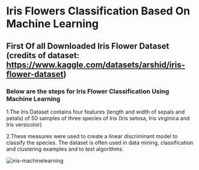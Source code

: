 # Iris Flowers Classification Based On Machine Learning

## First Of all Downloaded  Iris Flower Dataset  (credits of dataset:  https://www.kaggle.com/datasets/arshid/iris-flower-dataset)

### Below are the steps for Iris Flower Classification Using Machine Learning

1.The Iris Dataset contains four features (length and width of sepals and petals) of 50 samples of three species of Iris (Iris setosa, Iris virginica and Iris versicolor)

2.These measures were used to create a linear discriminant model to classify the species. The dataset is often used in data mining, classification and clustering examples and to test algorithms.

![iris-machinelearning](https://user-images.githubusercontent.com/73248098/176242902-113d124b-09c7-4e0b-84f5-15d577a48f0a.png)

